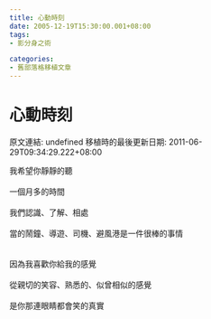 ```yaml
---
title: 心動時刻
date: 2005-12-19T15:30:00.001+08:00
tags: 
- 影分身之術

categories:
- 舊部落格移植文章
---
```


# 心動時刻

原文連結: undefined
移植時的最後更新日期: 2011-06-29T09:34:29.222+08:00

我希望你靜靜的聽<br /><br />一個月多的時間<br /><br />我們認識、了解、相處<br /><br />當的鬧鐘、導遊、司機、避風港是一件很棒的事情<br /><br /><br />因為我喜歡你給我的感覺<br /><br />從親切的笑容、熟悉的、似曾相似的感覺<br /><br />是你那連眼睛都會笑的真實
